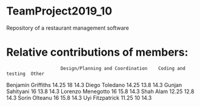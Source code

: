 # TeamProject2019_10
Repository of a restaurant management software


# Relative contributions of members:

                        Design/Planning and Coordination	Coding and testing	Other
  Benjamin Griffiths	  14.25	                            18	                14.3
  Diego Toledano	      14.25	                            13.8	              14.3
  Gunjan Sahityani	    16	                              13.8	              14.3
  Lorenzo Menegotto	    16	                              15.8	              14.3
  Shah Alam	            12.25	                            12.8	              14.3
  Sorin Olteanu	        16	                              15.8	              14.3
  Uyi Fitzpatrick	      11.25	                            10	                14.3
